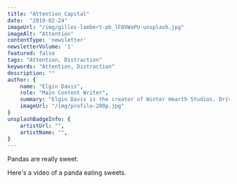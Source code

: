 ```yaml
---
title: "Attention Capital"
date:  "2019-02-24"
imageUrl: "/img/gilles-lambert-pb_lF8VWaPU-unsplash.jpg"
imageAlt: "Attention"
contentType: 'newsletter'
newsletterVolume: '1'
featured: false
tags: "Attention, Distraction"
keywords: "Attention, Distraction"
description: ""
author: {
    name: "Elgin Davis",
    role: "Main Content Writer",
    summary: "Elgin Davis is the creator of Winter Hearth Studios. Driven by a passionate spirit and boundless curiosity, Davis' work seeks to explore the depths of humanity and what it might look like to live a hyper-meaningful existence here on earth.",
    imageUrl: "/img/profile-200p.jpg" 
}
unsplashBadgeInfo: {
    artistUrl: "",
    artistName: "",
}
---
```


Pandas are really sweet.

Here's a video of a panda eating sweets.

